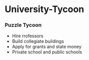 # University-Tycoon
<h3>Puzzle Tycoon</h3>
<ul>
<li>Hire rrofessors</li>
<li>Build collegiate buildings</li>
<li>Apply for grants and state money</li>
<li>Private school and public schools</li>
</ul>

